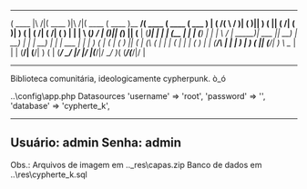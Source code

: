  _______           _______           _______  _______ _________ _______  _______  _______ 
(  ____ \|\     /|(  ____ )|\     /|(  ____ \(  ____ )\__   __/(  ____ \(  ____ \(  ___  )
| (    \/( \   / )| (    )|| )   ( || (    \/| (    )|   ) (   | (    \/| (    \/| (   ) |
| |       \ (_) / | (____)|| (___) || (__    | (____)|   | |   | (__    | |      | (___) |
| |        \   /  |  _____)|  ___  ||  __)   |     __)   | |   |  __)   | |      |  ___  |
| |         ) (   | (      | (   ) || (      | (\ (      | |   | (      | |      | (   ) |
| (____/\   | |   | )      | )   ( || (____/\| ) \ \__   | |   | (____/\| (____/\| )   ( |
(_______/   \_/   |/       |/     \|(_______/|/   \__/   )_(   (_______/(_______/|/     \|

-------------------------------------------------------
Biblioteca comunitária, ideologicamente cypherpunk. ò_ó

..\config\app.php
	Datasources
            'username' => 'root',
            'password' => '',
            'database' => 'cypherte_k',

-------------------------------------------------------
Usuário: admin
Senha: admin
-------------------------------------------------------
Obs.: 
Arquivos de imagem em ..\_res\capas.zip
Banco de dados em ..\res\cypherte_k.sql